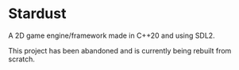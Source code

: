 # Stardust
A 2D game engine/framework made in C++20 and using SDL2.

This project has been abandoned and is currently being rebuilt from scratch.
